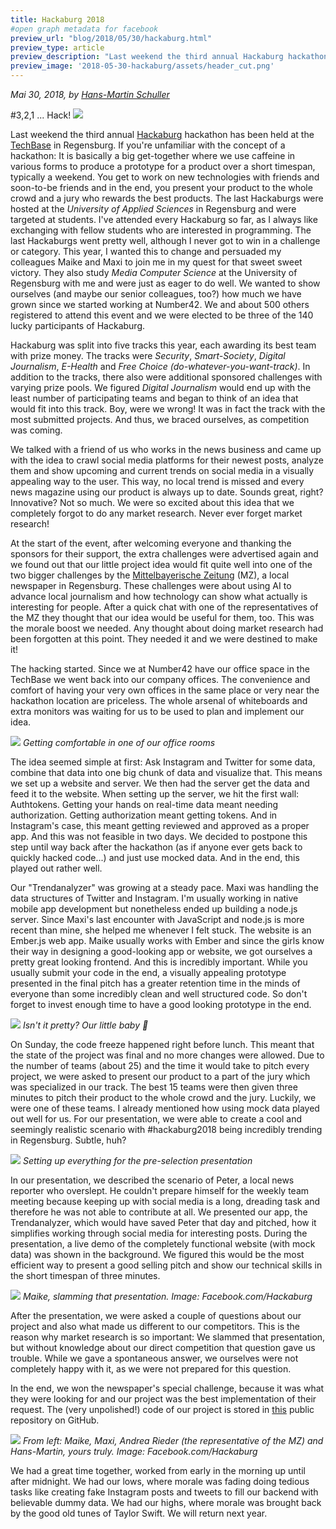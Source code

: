 ```yaml
---
title: Hackaburg 2018
#open graph metadata for facebook
preview_url: "blog/2018/05/30/hackaburg.html"
preview_type: article
preview_description: "Last weekend the third annual Hackaburg hackathon has been held at the TechBase in Regensburg. If you're unfamiliar with the concept of a hackathon: It is basically a big get-together where we use caffeine in various forms to produce a prototype for a product over a short timespan, typically a weekend. You get to work on new technologies with friends and soon-to-be friends and in the end, you present your product to the whole crowd and a jury who rewards the best products…"
preview_image: '2018-05-30-hackaburg/assets/header_cut.png'
---
```

_Mai 30, 2018, by [Hans-Martin Schuller](https://number42.de/#team)_

#3,2,1 ... Hack!
![](assets/header_cut.png)

Last weekend the third annual [Hackaburg](https://hackaburg.de/) hackathon has been held at the [TechBase](https://www.techbase.de/) in Regensburg. If you're unfamiliar with the concept of a hackathon: It is basically a big get-together where we use caffeine in various forms to produce a prototype for a product over a short timespan, typically a weekend. You get to work on new technologies with friends and soon-to-be friends and in the end, you present your product to the whole crowd and a jury who rewards the best products. The last Hackaburgs were hosted at the *University of Applied Sciences* in Regensburg and were targeted at students. I've attended every Hackaburg so far, as I always like exchanging with fellow students who are interested in programming. The last Hackaburgs went pretty well, although I never got to win in a challenge or category. This year, I wanted this to change and persuaded my colleagues Maike and Maxi to join me in my quest for that sweet sweet victory. They also study *Media Computer Science* at the University of Regensburg with me and were just as eager to do well. We wanted to show ourselves (and maybe our senior colleagues, too?) how much we have grown since we started working at Number42. We and about 500 others registered to attend this event and we were elected to be three of the 140 lucky participants of Hackaburg.

Hackaburg was split into five tracks this year, each awarding its best team with prize money. The tracks were *Security*, *Smart-Society*, *Digital Journalism*, *E-Health* and *Free Choice (do-whatever-you-want-track)*. In addition to the tracks, there also were additional sponsored challenges with varying prize pools. We figured *Digital Journalism* would end up with the least number of participating teams and began to think of an idea that would fit into this track. Boy, were we wrong! It was in fact the track with the most submitted projects. And thus, we braced ourselves, as competition was coming.

We talked with a friend of us who works in the news business and came up with the idea to crawl social media platforms for their newest posts, analyze them and show upcoming and current trends on social media in a visually appealing way to the user. This way, no local trend is missed and every news magazine using our product is always up to date. Sounds great, right? Innovative? Not so much. We were so excited about this idea that we completely forgot to do any market research. Never ever forget market research!

At the start of the event, after welcoming everyone and thanking the sponsors for their support, the extra challenges were advertised again and we found out that our little project idea would fit quite well into one of the two bigger challenges by the [Mittelbayerische Zeitung](https://www.mittelbayerische.de/) (MZ), a local newspaper in Regensburg. These challenges were about using AI to advance local journalism and how technology can show what actually is interesting for people. After a quick chat with one of the representatives of the MZ they thought that our idea would be useful for them, too. This was the morale boost we needed. Any thought about doing market research had been forgotten at this point. They needed it and we were destined to make it!

The hacking started. Since we at Number42 have our office space in the TechBase we went back into our company offices. The convenience and comfort of having your very own offices in the same place or very near the hackathon location are priceless. The whole arsenal of whiteboards and extra monitors was waiting for us to be used to plan and implement our idea.

![](assets/Team.jpeg)
*Getting comfortable in one of our office rooms*

The idea seemed simple at first: Ask Instagram and Twitter for some data, combine that data into one big chunk of data and visualize that. This means we set up a website and server. We then had the server get the data and feed it to the website. When setting up the server, we hit the first wall: Authtokens. Getting your hands on real-time data meant needing authorization. Getting authorization meant getting tokens. And in Instagram's case, this meant getting reviewed and approved as a proper app. And this was not feasible in two days. We decided to postpone this step until way back after the hackathon (as if anyone ever gets back to quickly hacked code...) and just use mocked data. And in the end, this played out rather well.

Our "Trendanalyzer" was growing at a steady pace. Maxi was handling the data structures of Twitter and Instagram. I'm usually working in native mobile app development but nonetheless ended up building a node.js server. Since Maxi's last encounter with JavaScript and node.js is more recent than mine, she helped me whenever I felt stuck. The website is an Ember.js web app. Maike usually works with Ember and since the girls know their way in designing a good-looking app or website, we got ourselves a pretty great looking frontend. And this is incredibly important. While you usually submit your code in the end, a visually appealing prototype presented in the final pitch has a greater retention time in the minds of everyone than some incredibly clean and well structured code. So don't forget to invest enough time to have a good looking prototype in the end.

![](assets/Screenshot.png)
*Isn't it pretty? Our little baby 👶*

On Sunday, the code freeze happened right before lunch. This meant that the state of the project was final and no more changes were allowed. Due to the number of teams (about 25) and the time it would take to pitch every project, we were asked to present our product to a part of the jury which was specialized in our track. The best 15 teams were then given three minutes to pitch their product to the whole crowd and the jury. Luckily, we were one of these teams. I already mentioned how using mock data played out well for us. For our presentation, we were able to create a cool and seemingly realistic scenario with \#hackaburg2018 being incredibly trending in Regensburg. Subtle, huh?

![](assets/Presentation.png)
*Setting up everything for the pre-selection presentation*

In our presentation, we described the scenario of Peter, a local news reporter who overslept. He couldn't prepare himself for the weekly team meeting because keeping up with social media is a long, dreading task and therefore he was not able to contribute at all. We presented our app, the Trendanalyzer, which would have saved Peter that day and pitched, how it simplifies working through social media for interesting posts. During the presentation, a live demo of the completely functional website (with mock data) was shown in the background. We figured this would be the most efficient way to present a good selling pitch and show our technical skills in the short timespan of three minutes.

![](assets/Maike.jpeg)
*Maike, slamming that presentation. Image: Facebook.com/Hackaburg*

After the presentation, we were asked a couple of questions about our project and also what made us different to our competitors. This is the reason why market research is so important: We slammed that presentation, but without knowledge about our direct competition that question gave us trouble. While we gave a spontaneous answer, we ourselves were not completely happy with it, as we were not prepared for this question.

In the end, we won the newspaper's special challenge, because it was what they were looking for and our project was the best implementation of their request. The (very unpolished!) code of our project is stored in [this](https://github.com/schmargi/trendanalyzer) public repository on GitHub.

![](assets/Winners.jpeg)
*From left: Maike, Maxi, Andrea Rieder (the representative of the MZ) and Hans-Martin, yours truly. Image: Facebook.com/Hackaburg*

We had a great time together, worked from early in the morning up until after midnight. We had our lows, where morale was fading doing tedious tasks like creating fake Instagram posts and tweets to fill our backend with believable dummy data. We had our highs, where morale was brought back by the good old tunes of Taylor Swift. We will return next year.
